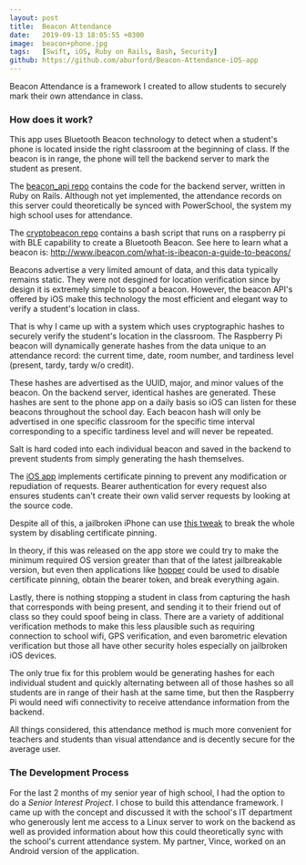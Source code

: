 ```yaml
---
layout: post
title:  Beacon Attendance
date:   2019-09-13 18:05:55 +0300
image:  beacon+phone.jpg
tags:   [Swift, iOS, Ruby on Rails, Bash, Security]
github: https://github.com/aburford/Beacon-Attendance-iOS-app
---
```

Beacon Attendance is a framework I created to allow students to securely mark their own attendance in class.

### How does it work?
This app uses Bluetooth Beacon technology to detect when a student's phone is located inside the right classroom at the beginning of class. If the beacon is in range, the phone will tell the backend server to mark the student as present.

The [beacon_api repo](https://github.com/aburford/beacon_api) contains the code for the backend server, written in Ruby on Rails. Although not yet implemented, the attendance records on this server could theoretically be synced with PowerSchool, the system my high school uses for attendance.

The [cryptobeacon repo](https://github.com/aburford/cryptobeacon) contains a bash script that runs on a raspberry pi with BLE capability to create a Bluetooth Beacon. See here to learn what a beacon is: http://www.ibeacon.com/what-is-ibeacon-a-guide-to-beacons/

Beacons advertise a very limited amount of data, and this data typically remains static. They were not desgined for location verification since by design it is extremely simple to spoof a beacon. However, the beacon API's offered by iOS make this technology the most efficient and elegant way to verify a student's location in class.

That is why I came up with a system which uses cryptographic hashes to securely verify the student's location in the classroom. The Raspberry Pi beacon will dynamically generate hashes from the data unique to an attendance record: the current time, date, room number, and tardiness level (present, tardy, tardy w/o credit).

These hashes are advertised as the UUID, major, and minor values of the beacon. On the backend server, identical hashes are generated. These hashes are sent to the phone app on a daily basis so iOS can listen for these beacons throughout the school day. Each beacon hash will only be advertised in one specific classroom for the specific time interval corresponding to a specific tardiness level and will never be repeated.

Salt is hard coded into each individual beacon and saved in the backend to prevent students from simply generating the hash themselves.

The [iOS app](https://github.com/aburford/Beacon-Attendance-iOS-app) implements certificate pinning to prevent any modification or repudiation of requests. Bearer authentication for every request also ensures students can't create their own valid server requests by looking at the source code.

Despite all of this, a jailbroken iPhone can use [this tweak](https://github.com/nabla-c0d3/ssl-kill-switch2) to break the whole system by disabling certificate pinning.

In theory, if this was released on the app store we could try to make the minimum required OS version greater than that of the latest jailbreakable version, but even then applications like [hopper](https://www.hopperapp.com) could be used to disable certificate pinning, obtain the bearer token, and break everything again.

Lastly, there is nothing stopping a student in class from capturing the hash that corresponds with being present, and sending it to their friend out of class so they could spoof being in class. There are a variety of additional verification methods to make this less plausible such as requiring connection to school wifi, GPS verification, and even barometric elevation verification but those all have other security holes especially on jailbroken iOS devices.

The only true fix for this problem would be generating hashes for each individual student and quickly alternating between all of those hashes so all students are in range of their hash at the same time, but then the Raspberry Pi would need wifi connectivity to receive attendance information from the backend.

All things considered, this attendance method is much more convenient for teachers and students than visual attendance and is decently secure for the average user.

### The Development Process
For the last 2 months of my senior year of high school, I had the option to do a *Senior Interest Project*. I chose to build this attendance framework. I came up with the concept and discussed it with the school's IT department who generously lent me access to a Linux server to work on the backend as well as provided information about how this could theoretically sync with the school's current attendance system. My partner, Vince, worked on an Android version of the application.